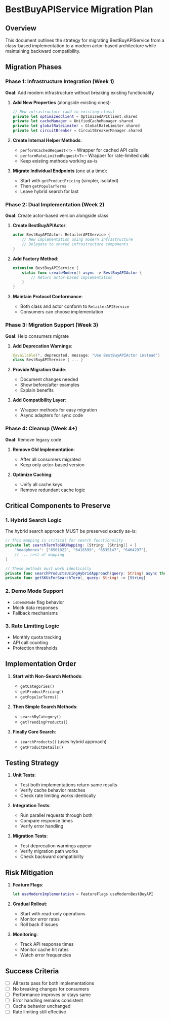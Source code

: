 # BestBuyAPIService Migration Plan

## Overview
This document outlines the strategy for migrating BestBuyAPIService from a class-based implementation to a modern actor-based architecture while maintaining backward compatibility.

## Migration Phases

### Phase 1: Infrastructure Integration (Week 1)
**Goal**: Add modern infrastructure without breaking existing functionality

1. **Add New Properties** (alongside existing ones):
   ```swift
   // New infrastructure (add to existing class)
   private let optimizedClient = OptimizedAPIClient.shared
   private let cacheManager = UnifiedCacheManager.shared
   private let globalRateLimiter = GlobalRateLimiter.shared
   private let circuitBreaker = CircuitBreakerManager.shared
   ```

2. **Create Internal Helper Methods**:
   - `performCachedRequest<T>` - Wrapper for cached API calls
   - `performRateLimitedRequest<T>` - Wrapper for rate-limited calls
   - Keep existing methods working as-is

3. **Migrate Individual Endpoints** (one at a time):
   - Start with `getProductPricing` (simpler, isolated)
   - Then `getPopularTerms`
   - Leave hybrid search for last

### Phase 2: Dual Implementation (Week 2)
**Goal**: Create actor-based version alongside class

1. **Create BestBuyAPIActor**:
   ```swift
   actor BestBuyAPIActor: RetailerAPIService {
       // New implementation using modern infrastructure
       // Delegate to shared infrastructure components
   }
   ```

2. **Add Factory Method**:
   ```swift
   extension BestBuyAPIService {
       static func createModern() async -> BestBuyAPIActor {
           // Return actor-based implementation
       }
   }
   ```

3. **Maintain Protocol Conformance**:
   - Both class and actor conform to `RetailerAPIService`
   - Consumers can choose implementation

### Phase 3: Migration Support (Week 3)
**Goal**: Help consumers migrate

1. **Add Deprecation Warnings**:
   ```swift
   @available(*, deprecated, message: "Use BestBuyAPIActor instead")
   class BestBuyAPIService { ... }
   ```

2. **Provide Migration Guide**:
   - Document changes needed
   - Show before/after examples
   - Explain benefits

3. **Add Compatibility Layer**:
   - Wrapper methods for easy migration
   - Async adapters for sync code

### Phase 4: Cleanup (Week 4+)
**Goal**: Remove legacy code

1. **Remove Old Implementation**:
   - After all consumers migrated
   - Keep only actor-based version

2. **Optimize Caching**:
   - Unify all cache keys
   - Remove redundant cache logic

## Critical Components to Preserve

### 1. Hybrid Search Logic
The hybrid search approach MUST be preserved exactly as-is:

```swift
// This mapping is critical for search functionality
private let searchTermToSKUMapping: [String: [String]] = [
    "headphones": ["6501022", "6418599", "6535147", "6464297"],
    // ... rest of mapping
]

// These methods must work identically
private func searchProductsUsingHybridApproach(query: String) async throws -> [ProductItemDTO]
private func getSKUsForSearchTerm(_ query: String) -> [String]
```

### 2. Demo Mode Support
- `isDemoMode` flag behavior
- Mock data responses
- Fallback mechanisms

### 3. Rate Limiting Logic
- Monthly quota tracking
- API call counting
- Protection thresholds

## Implementation Order

1. **Start with Non-Search Methods**:
   - `getCategories()`
   - `getProductPricing()`
   - `getPopularTerms()`

2. **Then Simple Search Methods**:
   - `searchByCategory()`
   - `getTrendingProducts()`

3. **Finally Core Search**:
   - `searchProducts()` (uses hybrid approach)
   - `getProductDetails()`

## Testing Strategy

1. **Unit Tests**:
   - Test both implementations return same results
   - Verify cache behavior matches
   - Check rate limiting works identically

2. **Integration Tests**:
   - Run parallel requests through both
   - Compare response times
   - Verify error handling

3. **Migration Tests**:
   - Test deprecation warnings appear
   - Verify migration path works
   - Check backward compatibility

## Risk Mitigation

1. **Feature Flags**:
   ```swift
   let useModernImplementation = FeatureFlags.useModernBestBuyAPI
   ```

2. **Gradual Rollout**:
   - Start with read-only operations
   - Monitor error rates
   - Roll back if issues

3. **Monitoring**:
   - Track API response times
   - Monitor cache hit rates
   - Watch error frequencies

## Success Criteria

- [ ] All tests pass for both implementations
- [ ] No breaking changes for consumers
- [ ] Performance improves or stays same
- [ ] Error handling remains consistent
- [ ] Cache behavior unchanged
- [ ] Rate limiting still effective